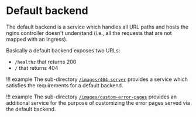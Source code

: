 # Default backend

The default backend is a service which handles all URL paths and hosts the nginx controller doesn't understand
(i.e., all the requests that are not mapped with an Ingress).

Basically a default backend exposes two URLs:

- `/healthz` that returns 200
- `/` that returns 404

!!! example
    The sub-directory [`/images/404-server`](https://github.com/kubernetes/ingress-nginx/tree/master/images/404-server)
    provides a service which satisfies the requirements for a default backend.

!!! example
    The sub-directory [`/images/custom-error-pages`](https://github.com/kubernetes/ingress-nginx/tree/master/images/custom-error-pages)
    provides an additional service for the purpose of customizing the error pages served via the default backend.
